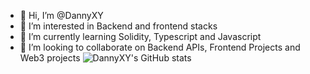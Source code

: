 - 👋 Hi, I’m @DannyXY
- 👀 I’m interested in Backend and frontend stacks
- 🌱 I’m currently learning Solidity, Typescript and Javascript
- 💞️ I’m looking to collaborate on Backend APIs, Frontend Projects and Web3 projects
![DannyXY's GitHub stats](https://github-readme-stats.vercel.app/api?username=DannyXY&count_private=true)
